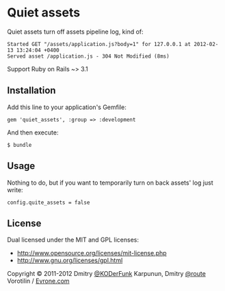 # Quiet assets

Quiet assets turn off assets pipeline log, kind of:

    Started GET "/assets/application.js?body=1" for 127.0.0.1 at 2012-02-13 13:24:04 +0400
    Served asset /application.js - 304 Not Modified (8ms)

Support Ruby on Rails ~> 3.1

## Installation

Add this line to your application's Gemfile:

    gem 'quiet_assets', :group => :development

And then execute:

    $ bundle

## Usage

Nothing to do, but if you want to temporarily turn on back assets' log just write:

    config.quite_assets = false

## License

Dual licensed under the MIT and GPL licenses:

+ http://www.opensource.org/licenses/mit-license.php
+ http://www.gnu.org/licenses/gpl.html

Copyright © 2011-2012 Dmitry [@KODerFunk](https://github.com/KODerFunk) Karpunun, Dmitry [@route](https://github.com/route) Vorotilin / [Evrone.com](http://evrone.com)
